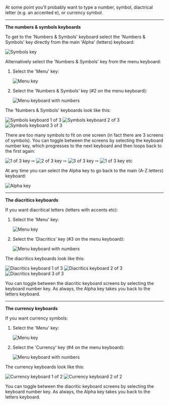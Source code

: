 At some point you'll probably want to type a number, symbol, diactrical letter (e.g. an accented e), or currency symbol.

---

**The numbers & symbols keyboards**

To get to the 'Numbers & Symbols' keyboard select the 'Numbers & Symbols' key directly from the main 'Alpha' (letters) keyboard:

![Symbols key](http://juliussweetland.github.io/OptiKey/images/Key_Symbols_Up.png)

Alternatively select the 'Numbers & Symbols' key from the menu keyboard:

1. Select the 'Menu' key:

    ![Menu key](http://juliussweetland.github.io/OptiKey/images/Key_Menu_Up.png)

2. Select the 'Numbers & Symbols' key (#2 on the menu keyboard):

    ![Menu keyboard with numbers](http://juliussweetland.github.io/OptiKey/images/Keyboard_Menu_Numbered.png)

The 'Numbers & Symbols' keyboards look like this:

![Symbols keyboard 1 of 3](http://juliussweetland.github.io/OptiKey/images/Keyboard_Symbols_1of3.png)
![Symbols keyboard 2 of 3](http://juliussweetland.github.io/OptiKey/images/Keyboard_Symbols_2of3.png)
![Symbols keyboard 3 of 3](http://juliussweetland.github.io/OptiKey/images/Keyboard_Symbols_3of3.png)

There are too many symbols to fit on one screen (in fact there are 3 screens of symbols). You can toggle between the screens by selecting the keyboard number key, which progresses to the next keyboard and then loops back to the first again:

![1 of 3 key](http://juliussweetland.github.io/OptiKey/images/Key_Symbol_1of3_Up.png)
 ⇨ 
![2 of 3 key](http://juliussweetland.github.io/OptiKey/images/Key_Symbol_2of3_Up.png)
 ⇨ 
![3 of 3 key](http://juliussweetland.github.io/OptiKey/images/Key_Symbol_3of3_Up.png)
 ⇨ 
![1 of 3 key](http://juliussweetland.github.io/OptiKey/images/Key_Symbol_1of3_Up.png)
etc

At any time you can select the Alpha key to go back to the main (A-Z letters) keyboard:

![Alpha key](http://juliussweetland.github.io/OptiKey/images/Key_Alpha_Up.png)

---

**The diacritics keyboards**

If you want diacritical letters (letters with accents etc):

1. Select the 'Menu' key:

    ![Menu key](http://juliussweetland.github.io/OptiKey/images/Key_Menu_Up.png)

2. Select the 'Diacritics' key (#3 on the menu keyboard):

    ![Menu keyboard with numbers](http://juliussweetland.github.io/OptiKey/images/Keyboard_Menu_Numbered.png)

The diacritics keyboards look like this:

![Diacritics keyboard 1 of 3](http://juliussweetland.github.io/OptiKey/images/Keyboard_Diacritic_LowerCase_1of3.png)
![Diacritics keyboard 2 of 3](http://juliussweetland.github.io/OptiKey/images/Keyboard_Diacritic_LowerCase_2of3.png)
![Diacritics keyboard 3 of 3](http://juliussweetland.github.io/OptiKey/images/Keyboard_Diacritic_LowerCase_3of3.png)

You can toggle between the diacritic keyboard screens by selecting the keyboard number key. As always, the Alpha key takes you back to the letters keyboard.

---

**The currency keyboards**

If you want currency symbols:

1. Select the 'Menu' key:

    ![Menu key](http://juliussweetland.github.io/OptiKey/images/Key_Menu_Up.png)

2. Select the 'Currency' key (#4 on the menu keyboard):

    ![Menu keyboard with numbers](http://juliussweetland.github.io/OptiKey/images/Keyboard_Menu_Numbered.png)

The currency keyboards look like this:

![Currency keyboard 1 of 2](http://juliussweetland.github.io/OptiKey/images/Keyboard_Currencies_1of2.png)
![Currency keyboard 2 of 2](http://juliussweetland.github.io/OptiKey/images/Keyboard_Currencies_2of2.png)

You can toggle between the diacritic keyboard screens by selecting the keyboard number key. As always, the Alpha key takes you back to the letters keyboard.